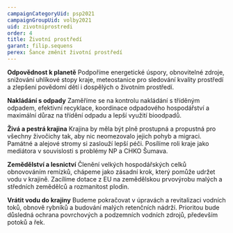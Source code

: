 ```yaml
---
campaignCategoryUid: psp2021
campaignGroupUid: volby2021
uid: zivotniprostredi
order: 4
title: Životní prostředí
garant: filip.sequens
perex: Šance změnit životní prostředí
---
```


**Odpovědnost k planetě**
Podpoříme energetické úspory, obnovitelné zdroje, snižování uhlíkové stopy kraje, meteostanice pro sledování kvality prostředí a zlepšení povědomí dětí i dospělých o životním prostředí.

**Nakládání s odpady**
Zaměříme se na  kontrolu nakládání s tříděným odpadem, efektivní recyklace, koordinace odpadového hospodářství a maximální důraz na třídění odpadu a lepší využití bioodpadů.

**Živá a pestrá krajina**
Krajina by měla být plně prostupná a propustná pro všechny živočichy tak, aby nic neomezovalo jejich pohyb a migraci. Památné a alejové stromy si zaslouží lepší péči. Posílíme roli kraje jako mediátora v souvislosti s problémy NP a CHKO Šumava.

**Zemědělství a lesnictví**
Členění velkých hospodářských celků obnovováním remízků, chápeme jako zásadní krok, který pomůže  udržet vodu v krajině. Zacílíme dotace z EU na zemědělskou prvovýrobu malých a středních zemědělců a rozmanitost plodin.

**Vrátit vodu do krajiny**
Budeme pokračovat v úpravách a revitalizaci vodních toků, obnově rybníků a budování malých retenčních nádrží. Prioritou bude důsledná ochrana povrchových a podzemních vodních zdrojů, především potoků a řek.
